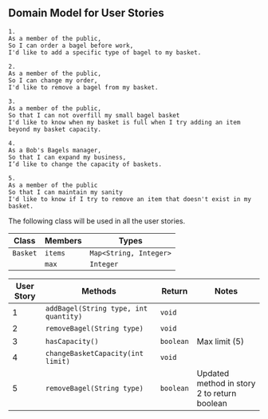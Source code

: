 ## Domain Model for User Stories

```
1.
As a member of the public,
So I can order a bagel before work,
I'd like to add a specific type of bagel to my basket.
```

```
2.
As a member of the public,
So I can change my order,
I'd like to remove a bagel from my basket.
```

```
3.
As a member of the public,
So that I can not overfill my small bagel basket
I'd like to know when my basket is full when I try adding an item beyond my basket capacity.
```

```
4.
As a Bob's Bagels manager,
So that I can expand my business,
I’d like to change the capacity of baskets.
```

```
5.
As a member of the public
So that I can maintain my sanity
I'd like to know if I try to remove an item that doesn't exist in my basket.
```

The following class will be used in all the user stories.

| Class    | Members | Types                  |
|----------|---------|------------------------|
| `Basket` | `items` | `Map<String, Integer>` |
|          | `max`   | `Integer`              |


| User Story | Methods                               | Return    | Notes                                       |
|------------|---------------------------------------|-----------|---------------------------------------------|
| 1          | `addBagel(String type, int quantity)` | `void`    |                                             |
| 2          | `removeBagel(String type)`            | `void`    |                                             |
| 3          | `hasCapacity()`                       | `boolean` | Max limit (5)                               |
| 4          | `changeBasketCapacity(int limit)`     | `void`    |                                             |
| 5          | `removeBagel(String type)`            | `boolean` | Updated method in story 2 to return boolean |






